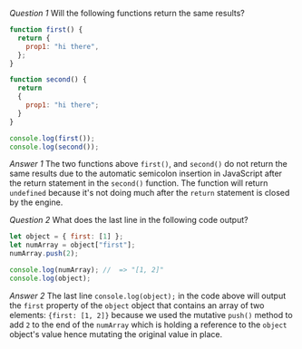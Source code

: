 *Question 1*
Will the following functions return the same results?

```js
function first() {
  return {
    prop1: "hi there",
  };
}

function second() {
  return
  {
    prop1: "hi there";
  }
}

console.log(first());
console.log(second());
```

*Answer 1*
The two functions above `first()`, and `second()` do not return the same results due to the automatic semicolon insertion in JavaScript after the return statement in the `second()` function. The function will return `undefined` because it's not doing much after the `return` statement is closed by the engine.

*Question 2*
What does the last line in the following code output?

```js
let object = { first: [1] };
let numArray = object["first"];
numArray.push(2);

console.log(numArray); //  => "[1, 2]"
console.log(object);
```

*Answer 2*
The last line `console.log(object);` in the code above will output the `first` property of the `object` object that contains an array of two elements: `{first: [1, 2]}` because we used the mutative `push()` method to add `2` to the end of the `numArray` which is holding a reference to the `object` object's value hence mutating the original value in place.
